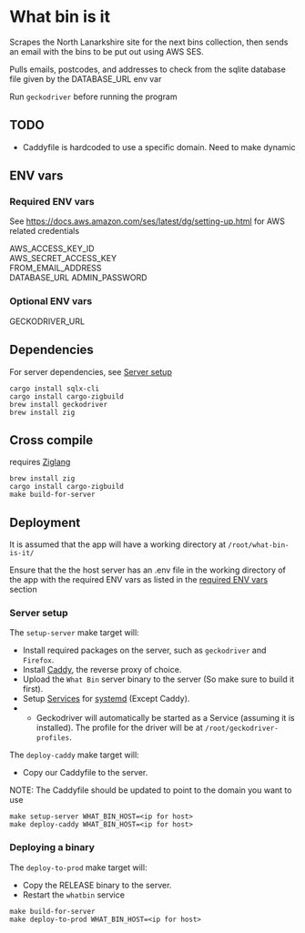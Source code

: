 # What bin is it

Scrapes the North Lanarkshire site for the next bins collection, then sends an email with the bins to be put out using AWS SES.

Pulls emails, postcodes, and addresses to check from the sqlite database file given by the DATABASE_URL env var

Run `geckodriver` before running the program

## TODO
- Caddyfile is hardcoded to use a specific domain. Need to make dynamic

## ENV vars
### Required ENV vars
See https://docs.aws.amazon.com/ses/latest/dg/setting-up.html for AWS related credentials

AWS_ACCESS_KEY_ID  
AWS_SECRET_ACCESS_KEY  
FROM_EMAIL_ADDRESS  
DATABASE_URL
ADMIN_PASSWORD

### Optional ENV vars
GECKODRIVER_URL

## Dependencies
For server dependencies, see [Server setup](#server-setup)
```
cargo install sqlx-cli
cargo install cargo-zigbuild
brew install geckodriver
brew install zig
```

## Cross compile
requires [Ziglang](https://ziglang.org/)
```
brew install zig
cargo install cargo-zigbuild
make build-for-server
```

## Deployment
It is assumed that the app will have a working directory at `/root/what-bin-is-it/`

Ensure that the the host server has an .env file in the working directory of the app with the required ENV vars as listed in the [required ENV vars](#required-env-vars) section
### Server setup
The `setup-server` make target will:
- Install required packages on the server, such as `geckodriver` and `Firefox`.
- Install [Caddy](https://caddyserver.com/), the reverse proxy of choice.
- Upload the `What Bin` server binary to the server (So make sure to build it first).
- Setup [Services](https://wiki.debian.org/systemd/Services) for [systemd](https://systemd.io/) (Except Caddy).
- * Geckodriver will automatically be started as a Service (assuming it is installed). The profile for the driver will be at `/root/geckodriver-profiles`.

The `deploy-caddy` make target will:
- Copy our Caddyfile to the server.

NOTE: The Caddyfile should be updated to point to the domain you want to use
```
make setup-server WHAT_BIN_HOST=<ip for host>
make deploy-caddy WHAT_BIN_HOST=<ip for host>
```

### Deploying a binary
The `deploy-to-prod` make target will:
- Copy the RELEASE binary to the server.
- Restart the `whatbin` service

```
make build-for-server
make deploy-to-prod WHAT_BIN_HOST=<ip for host>
```
